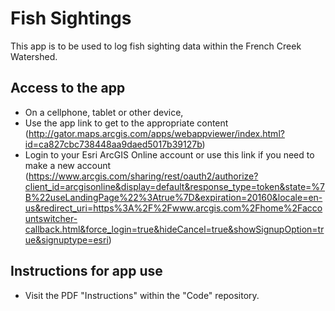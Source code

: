 # Fish Sightings
This app is to be used to log fish sighting data within the French Creek Watershed.


## Access to the app
  - On a cellphone, tablet or other device,
  - Use the app link to get to the appropriate content (http://gator.maps.arcgis.com/apps/webappviewer/index.html?id=ca827cbc738448aa9daed5017b39127b)
  - Login to your Esri ArcGIS Online account or use this link if you need to make a new account
  (https://www.arcgis.com/sharing/rest/oauth2/authorize?client_id=arcgisonline&display=default&response_type=token&state=%7B%22useLandingPage%22%3Atrue%7D&expiration=20160&locale=en-us&redirect_uri=https%3A%2F%2Fwww.arcgis.com%2Fhome%2Faccountswitcher-callback.html&force_login=true&hideCancel=true&showSignupOption=true&signuptype=esri)



## Instructions for app use
  - Visit the PDF "Instructions" within the "Code" repository.
